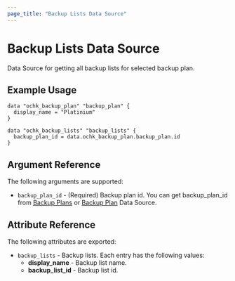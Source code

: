 ```yaml
---
page_title: "Backup Lists Data Source"
---
```


# Backup Lists Data Source

Data Source for getting all backup lists for selected backup plan.

## Example Usage

```hcl
data "ochk_backup_plan" "backup_plan" {
  display_name = "Platinium"
}

data "ochk_backup_lists" "backup_lists" {
  backup_plan_id = data.ochk_backup_plan.backup_plan.id
}
```

## Argument Reference

The following arguments are supported:

* `backup_plan_id` - (Required) Backup plan id. You can get backup_plan_id from [Backup Plans](backup_plans.md) or [Backup Plan](backup_plan.md) Data Source.

## Attribute Reference

The following attributes are exported:
* `backup_lists` - Backup lists. Each entry has the following values:
    * **display_name** - Backup list name.
    * **backup_list_id** - Backup list id.
